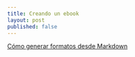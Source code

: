 ```yaml
---
title: Creando un ebook
layout: post
published: false
---
```


[Cómo generar formatos desde Markdown](http://johnmacfarlane.net/pandoc/epub.html)
